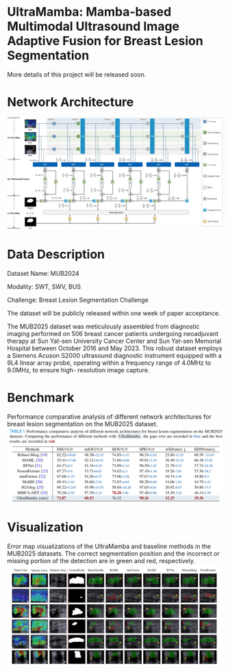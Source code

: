 # UltraMamba: Mamba-based Multimodal Ultrasound Image Adaptive Fusion for Breast Lesion Segmentation

More details of this project will be released soon.

# Network Architecture
![Visualization](./figures/fig_framewor.png)

# Data Description
Dataset Name: MUB2024

Modality: SWT, SWV, BUS

Challenge: Breast Lesion Segmentation Challenge

The dataset will be publicly released within one week of paper acceptance.

The MUB2025 dataset was meticulously assembled from diagnostic imaging performed on 506 breast cancer patients
undergoing neoadjuvant therapy at Sun Yat-sen University Cancer Center and Sun Yat-sen Memorial Hospital between
October 2016 and May 2023. This robust dataset employs a Siemens Acuson S2000 ultrasound diagnostic instrument
equipped with a 9L4 linear array probe, operating within a frequency range of 4.0MHz to 9.0MHz, to ensure high-
resolution image capture.

# Benchmark
Performance comparative analysis of different network architectures for breast lesion segmentation on the MUB2025 dataset.
![Visualization](./figures/fig_benchmark.png)


# Visualization
Error map visualizations of the UltraMamba and baseline methods in the MUB2025 datasets. The correct segmentation
position and the incorrect or missing portion of the detection are in green and red, respectively.
![Visualization](./figures/fig_errormap.png)
